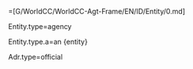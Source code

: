 =[G/WorldCC/WorldCC-Agt-Frame/EN/ID/Entity/0.md]

Entity.type=agency

Entity.type.a=an {entity}

Adr.type=official
